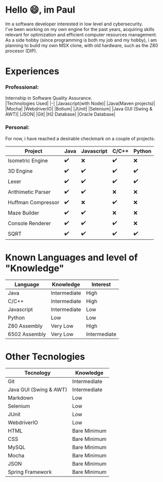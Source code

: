 # Hello 😄, im Paul
Im a software developer interested in low level and cybersecurity.<br>
I've been working on my own engine for the past years, acquiring skills relevant for optimization and efficient computer resources management.<br>
As a side hobby (since programming is both my job and my hobby), i am planning to build my own MSX clone, with old hardware, such as the Z80 procesor (DIP).

# Experiences

### Professional:
Internship in Software Quality Assurance.<br>
|Technologies Used|
|-|
|Javascript(with Node)|
|Java(Maven projects)|
|Mocha|
|WebdriverIO|
|Botium|
|JUnit|
|Selenium|
|Java GUI (Swing & AWT)|
|JSON|
|Git|
|H2 Database|
|Oracle Database|

### Personal:
For now, i have reached a desirable checkmark on a couple of projects:

|Project|Java|Javascript|C/C++|Python|
|-------|-|-|-|-|
|Isometric Engine|✔️|❌|✔️|❌|
|3D Engine|✔️|✔️|✔️|✔️|
|Lexer|✔️|✔️|✔️|✔️|
|Arithimetic Parser|✔️|✔️|❌|❌|
|Huffman Compressor|✔️|❌|✔️|❌|
|Maze Builder|✔️|✔️|❌|❌|
|Console Renderer|✔️|✔️|✔️|❌|
|SQRT|✔️|✔️|✔️|✔️|

# Known Languages and level of "Knowledge"
|Language|Knowledge|Interest|
|-|-|-|
|Java|Intermediate|High|
|C/C++|Intermediate|High|
|Javascript|Intermediate|Low|
|Python|Low|Low|
|Z80 Assembly|Very Low|High|
|6502 Assembly|Very Low|Intermediate|

# Other Tecnologies
|Tecnology|Knowledge|
|-|-|
|Git|Intermediate|
|Java GUI (Swing & AWT)|Intermediate|
|Markdown|Low|
|Selenium|Low|
|JUnit|Low|
|WebdriverIO|Low|
|HTML|Bare Minimum|
|CSS|Bare Minimum|
|MySQL|Bare Minimum|
|Mocha|Bare Minimum|
|JSON|Bare Minimum|
|Spring Framework|Bare Minimum|

<!--
**PaulOthar/PaulOthar** is a ✨ _special_ ✨ repository because its `README.md` (this file) appears on your GitHub profile.

Here are some ideas to get you started:

- 🔭 I’m currently working on ...
- 🌱 I’m currently learning ...
- 👯 I’m looking to collaborate on ...
- 🤔 I’m looking for help with ...
- 💬 Ask me about ...
- 📫 How to reach me: ...
- 😄 Pronouns: ...
- ⚡ Fun fact: ...
-->
